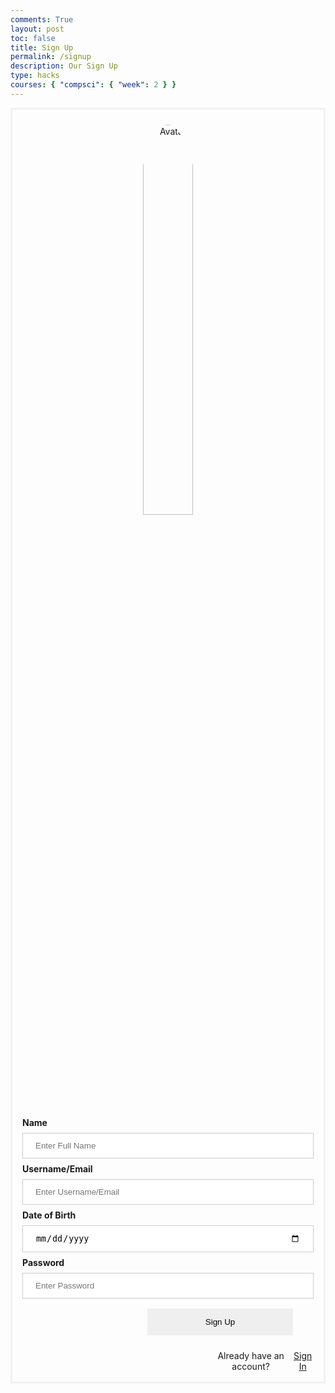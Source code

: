```yaml
---
comments: True
layout: post
toc: false
title: Sign Up
permalink: /signup
description: Our Sign Up
type: hacks
courses: { "compsci": { "week": 2 } }
---
```


<style>
 #login {
    margin-top: 10px;
    padding-top: 0.75rem;
    padding-bottom: 0.75rem;
    padding-left: 1rem;
    padding-right: 1rem;
    text-align: center; 
    width:100%;
}
form {
  border: 3px solid #f1f1f1;
}

input[type=text], input[type=password], input[type=date] {
  width: 100%;
  padding: 12px 20px;
  margin: 8px 0;
  display: inline-block;
  border: 1px solid #ccc;
  box-sizing: border-box;
}

button {
  padding: 14px 20px;
  margin: 8px 0;
  border: none;
  cursor: pointer;
  width: 50%;
  margin-left: 200px;
}

.imgcontainer {
  text-align: center;
  margin: 24px 0 12px 0;
}

img.avatar {
  width: 40%;
  border-radius: 50%;
}

.container {
  padding: 16px;
}

span.psw {
  display: flex;
  justify-items: center;
  text-align: center;
  margin-left: 300px;
  padding-top: 16px;
}

@media screen and (max-width: 300px) {
  span.psw {
    display: block;
    float: none;
  }
  .cancelbtn {
    width: 100%;
  }
}

</style>
<form id='form'>
  <div class="imgcontainer">
    <img src="https://i.ibb.co/JKpXRMP/bird-colorful-logo-gradient-vector-343694-1365.jpg" alt="Avatar" class="avatar">
  </div>

  <div class="container">
    <label for="name"><b>Name</b></label>
    <input type="text" id="name" placeholder="Enter Full Name" name="name" required>
    <label for="uname"><b>Username/Email</b></label>
    <input type="text" id="uid" placeholder="Enter Username/Email" name="uname" required>
    <label for="dob"><b>Date of Birth</b></label>
    <input type="date" id="dob" name="dob" required>
    <label for="psw"><b>Password</b></label>
    <input type="password" id="password" placeholder="Enter Password" name="psw" required>
    <button class="button" type="submit">Sign Up</button>
    <div>
      <span class="psw">Already have an account? <a href="{{site.baseurl}}/login"> Sign In</a></span>
    </div>

  </div>
</form>
<script>
        document.getElementById('form').addEventListener('submit', function(event) {
            event.preventDefault(); 
            const name = document.getElementById('name').value;
            const uid =  document.getElementById('uid').value;
            const password = document.getElementById('password').value;
            const dob = document.getElementById('dob').value;
            const formData = {
                "name": name,
                "uid": uid,
                "password": password,
                "dob": dob
            };            
            fetch('http://127.0.0.1:8086/api/users/create', {
                method: 'POST',
                headers: {
                    'Content-Type': 'application/json'
                },
                body: JSON.stringify(formData)
            })
             .then(response => {
                 if (response.ok) {
                    window.location.href = '/csp-project/login/'; // Redirect upon successful user creation
                } else {
                    console.error('User creation failed');
                }
            })
            .catch(error => {
                console.error('Error:', error);
            });
        });
    </script>
